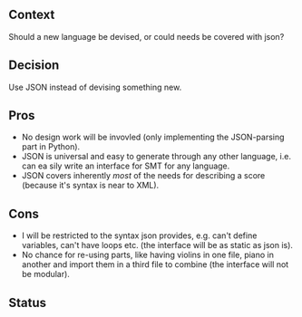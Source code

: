

<!---
Decision record template by Michael Nygard

This is the template in [Documenting architecture decisions - Michael Nygard](http://thinkrelevance.com/blog/2011/11/15/documenting-architecture-decisions).

You can use [adr-tools] https://github.com/npryce/adr-tools for managing the ADR files.

In each ADR file, write these sections:
-->

## Context
<!---
What is the issue that we're seeing that is motivating this decision or change?
-->
Should a new language be devised, or could needs be covered with json?

## Decision
<!---
What is the change that we're proposing and/or doing?
-->
Use JSON instead of devising something new.


<!---
What becomes easier or more difficult to do because of this change?
## Consequences
-->
## Pros
- No design work will be invovled (only implementing the JSON-parsing part in Python).
- JSON is universal and easy to generate through any other language, i.e. can ea
sily write an interface for SMT for any language. 
- JSON covers inherently _most_ of the needs for describing a score (because it's syntax is near to XML).

## Cons
- I will be restricted to the syntax json provides, e.g. can't define variables, can't have loops etc. (the interface will be as static as json is).
- No chance for re-using parts, like having violins in one file, piano in another and import them in a third file to combine (the interface will not be modular).

## Status
<!---
What is the status, such as proposed, accepted, rejected, deprecated, superseded, etc.?
-->
